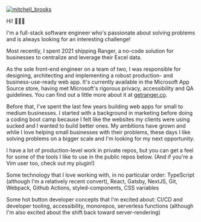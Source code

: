 [![mitchell_brooks](https://res.cloudinary.com/lyda-media/image/upload/v1643315016/header.svg)][1]

Hi! 🙋🏻‍♂️

I'm a full-stack software engineer who's passionate about solving problems and is always looking for an interesting challenge!

Most recently, I spent 2021 shipping Ranger, a no-code solution for businesses to centralize and leverage their Excel data. 

As the sole front-end engineer on a team of two, I was responsible for designing, architecting and implementing a robust production- and business-use-ready web app. It's currently available in the Microsoft App Source store, having met Microsoft's rigorous privacy, accessibility and QA guidelines. You can find out a little more about it at [getranger.co](https://www.getranger.co). 

Before that, I've spent the last few years building web apps for small to medium businesses. I started with a background in marketing before doing a coding boot camp because I felt like the websites my clients were using sucked and I wanted to build better ones. My ambitions have grown and while I love helping small businesses with their problems, these days I like solving problems on a bigger scale and I'm looking for my next opportunity.

I have a lot of production-level work in private repos, but you can get a feel for some of the tools I like to use in the public repos below. (And if you're a Vim user too, check out my plugin!)

Some technology that I love working with, in no particular order:
TypeScript (although I'm a relatively recent convert), React, Gatsby, NextJS, Git, Webpack, Github Actions, styled-components, CSS variables

Some hot button developer concepts that I'm excited about:
CI/CD and developer tooling, accessibility, monorepos, serverless functions (although I'm also excited about the shift back toward server-rendering)

<!--
**mitchell-brooks/mitchell-brooks** is a ✨ _special_ ✨ repository because its `README.md` (this file) appears on your GitHub profile.

Here are some ideas to get you started:

- 🔭 I’m currently working on ...
- 🌱 I’m currently learning ...
- 👯 I’m looking to collaborate on ...
- 🤔 I’m looking for help with ...
- 💬 Ask me about ...
- 📫 How to reach me: ...
- 😄 Pronouns: ...
- ⚡ Fun fact: ...
-->


[1]: https://github.com/mitchell-brooks
